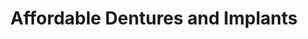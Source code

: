 ---
title: "Affordable Dentures and Implants"
url: /broken-arrow/affordable-dentures-and-implants/
shop: shop
---